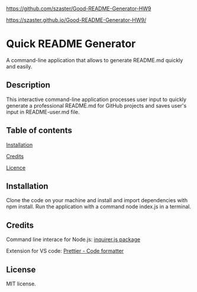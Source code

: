 https://github.com/szaster/Good-README-Generator-HW9

https://szaster.github.io/Good-README-Generator-HW9/

# Quick README Generator

A command-line application that allows to generate README.md quickly and easily.

## Description

This interactive command-line application processes user input to quickly generate
a professional README.md for GitHub projects and saves user's input in README-user.md file.

## Table of contents

[Installation](#installation)

[Credits](#credits)

[Licence](#license)

## Installation

Clone the code on your machine and install and import dependencies with npm install. 
Run the application with a command node index.js in a terminal.

## Credits

Command line interace for Node.js: [inquirer.js package](https://www.npmjs.com/package/inquirer)

Extension for VS code: [Prettier - Code formatter](https://marketplace.visualstudio.com/items?itemName=esbenp.prettier-vscode)

## License

MIT license. 
